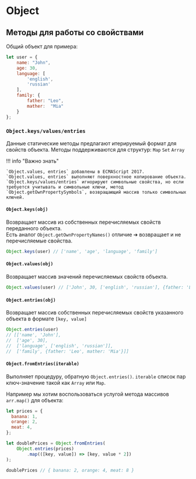 # Object
## Методы для работы со свойствами
Общий объект для примера:
```js 
let user = {
    name: "John",
    age: 30,
    language: [
        'english',
        'russian'
    ],
    family: {
        father: "Leo",
        mather:  "Mia"
    }
};
```
### `Object.keys/values/entries`
Данные статические методы предлагают итерируемый формат для свойств объекта. Методы поддерживаются для структур: `Map` `Set` `Array`

!!! info "Важно знать"

    `Object.values, entries` добавлены в ECMAScript 2017.  
    `Object.values, entries` выполняют поверхностное копирование объекта.  
    `Object.keys/values/entries` игнорируют символьные свойства, но если требуется учитывать и символьные ключи, метод `Object.getOwnPropertySymbols`, возвращающий массив только символьных ключей.

#### `Object.keys(obj)`
Возвращает массив из собственных перечисляемых свойств переданного объекта.  
Есть аналог `Object.getOwnPropertyNames()` отличие ➔ возвращает и не перечисляемые свойства.
```JavaScript
Object.keys(user) // ['name', 'age', 'language', 'family']
```

#### `Object.values(obj) `
Возвращает массив значений перечисляемых свойств объекта.
```js 
Object.values(user) // ['John', 30, ['english', 'russian'], {father: 'Leo', mather: 'Mia'}]
```

#### `Object.entries(obj) `
Возвращает массив собственных перечисляемых свойств указанного объекта в формате `[key, value]`
```js 
Object.entries(user)
// [['name', 'John'], 
//  ['age', 30], 
//  ['language', ['english', 'russian']], 
//  ['family', {father: 'Leo', mather: 'Mia'}]]
```

#### `Object.fromEntries(iterable)`
Выполняет процедуру, обратную `Object.entries()`. `iterable` список пар ключ-значение такой как `Array` или `Map`.

Например мы хотим воспользоваться услугой метода массивов `arr.map()` для объекта:
```js 
let prices = {
  banana: 1,
  orange: 2,
  meat: 4,
};

let doublePrices = Object.fromEntries(
    Object.entries(prices)
        .map(([key, value]) => [key, value * 2])
);

doublePrices // { banana: 2, orange: 4, meat: 8 }
```